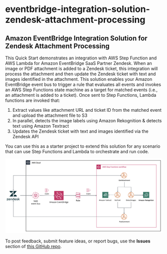 # eventbridge-integration-solution-zendesk-attachment-processing
## Amazon EventBridge Integration Solution for Zendesk Attachment Processing

This Quick Start demonstrates an integration with AWS Step Function and AWS Lambda for Amazon EventBridge SaaS Partner Zendesk. When an image or PDF attachment is added to a Zendesk ticket, this integration will process the attachment and then update the Zendesk ticket with text and images identified in the attachment. This solution enables your Amazon EventBridge event bus to trigger a rule that evaluates all events and invokes an AWS Step Functions state machine as a target for matched events (i.e., an attachment is added to a ticket). Once sent to Step Functions, Lambda functions are invoked that:

1. Extract values like attachment URL and ticket ID from the matched event and upload the attachment file to S3
2. In parallel, detects the image labels using Amazon Rekognition & detects text using Amazon Textract
3. Updates the Zendesk ticket with text and images identified via the Zendesk API

You can use this as a starter project to extend this solution for any scenario that can use Step Functions and Lambda to orchestrate and run code.

![Quick Start architecture for EventBridge Integration Solution for Zendesk Attachment Processing](https://github.com/aws-quickstart/eventbridge-integration-solution-zendesk-attachment-processing/raw/master/images/arch-zendesk-attachments.png)

To post feedback, submit feature ideas, or report bugs, use the **Issues** section of [this GitHub repo](https://github.com/aws-quickstart/eventbridge-integration-solution-zendesk-attachment-processing).

